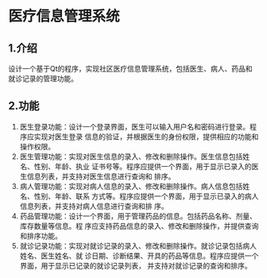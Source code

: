 # 医疗信息管理系统

## 1.介绍

设计一个基于Qt的程序，实现社区医疗信息管理系统，包括医生、病人、药品和就诊记录的管理功能。 

## 2.功能

1. 医生登录功能：设计一个登录界面，医生可以输入用户名和密码进行登录。程序应实现对医生登录 信息的验证，并根据医生的身份权限，提供相应的功能和操作权限。 
2. 医生管理功能：实现对医生信息的录入、修改和删除操作。医生信息包括姓名、性别、年龄、执业 证书号等。程序应提供一个界面，用于显示已录入的医生信息列表，并支持对医生信息进行查询和 排序。 
3. 病人管理功能：实现对病人信息的录入、修改和删除操作。病人信息包括姓名、性别、年龄、联系 方式等。程序应提供一个界面，用于显示已录入的病人信息列表，并支持对病人信息进行查询和排 序。 
4. 药品管理功能：设计一个界面，用于管理药品的信息。包括药品名称、剂量、库存数量等信息。程 序应支持药品信息的录入、修改和删除操作，并提供查询和排序功能。 
5. 就诊记录功能：实现对就诊记录的录入、修改和删除操作。就诊记录包括病人姓名、医生姓名、就 诊日期、诊断结果、开具的药品等信息。程序应提供一个界面，用于显示已记录的就诊记录列表， 并支持对就诊记录的查询和排序。